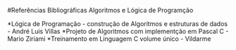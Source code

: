 #Referências Bibliográficas Algoritmos e Lógica de Programção

*Lógica de Programação - construção de Algoritmos e estruturas de dados - André Luis Villas
*Projeto de Algoritmos com implementção em Pascal C - Mario Ziriami
*Treinamento em Linguagem C volume único - Vildarme
